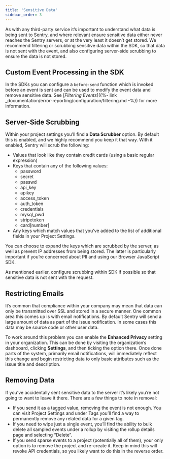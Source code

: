 ```yaml
---
title: 'Sensitive Data'
sidebar_order: 3
---
```


As with any third-party service it’s important to understand what data is being sent to Sentry, and where relevant ensure sensitive data either never reaches the Sentry servers, or at the very least it doesn’t get stored. We recommend filtering or scrubbing sensitive data within the SDK, so that data is not sent with the event, and also configuring server-side scrubbing to ensure the data is not stored.

## Custom Event Processing in the SDK

In the SDKs you can configure a `before-send` function which is invoked before an event is sent and can be used to modify the event data and remove sensitive data. See [_Filtering Events_]({%- link _documentation/error-reporting/configuration/filtering.md -%}) for more information.

## Server-Side Scrubbing

Within your project settings you’ll find a **Data Scrubber** option. By default this is enabled, and we highly recommend you keep it that way. With it enabled, Sentry will scrub the following:

-   Values that look like they contain credit cards (using a basic regular expression)
-   Keys that contain any of the following values:
    -   password
    -   secret
    -   passwd
    -   api_key
    -   apikey
    -   access_token
    -   auth_token
    -   credentials
    -   mysql_pwd
    -   stripetoken
    -   card[number]
-   Any keys which match values that you’ve added to the list of additional fields in your Project Settings.

You can choose to expand the keys which are scrubbed by the server, as well as prevent IP addresses from being stored. The latter is particularly important if you’re concerned about PII and using our Browser JavaScript SDK.

As mentioned earlier, configure scrubbing within SDK if possible so that sensitive data is not sent with the request.

## Restricting Emails

It’s common that compliance within your company may mean that data can only be transmitted over SSL and stored in a secure manner. One common area this comes up is with email notifications. By default Sentry will send a large amount of data as part of the issue notification. In some cases this data may be source code or other user data.

To work around this problem you can enable the **Enhanced Privacy** setting in your organization. This can be done by visiting the organization’s dashboard, clicking **Settings**, and then ticking the option there. Once done parts of the system, primarily email notifications, will immediately reflect this change and begin restricting data to only basic attributes such as the issue title and description.

## Removing Data

If you’ve accidentally sent sensitive data to the server it’s likely you’re not going to want to leave it there. There are a few things to note in removal:

-   If you send it as a tagged value, removing the event is not enough. You can visit Project Settings and under Tags you’ll find a way to permanently remove any related data for a given tag.
-   If you need to wipe just a single event, you’ll find the ability to bulk delete all sampled events under a rollup by visiting the rollup details page and selecting “Delete”.
-   If you send sparse events to a project (potentially all of them), your only option is to remove the project and re-create it. Keep in mind this will revoke API credentials, so you likely want to do this in the reverse order.
